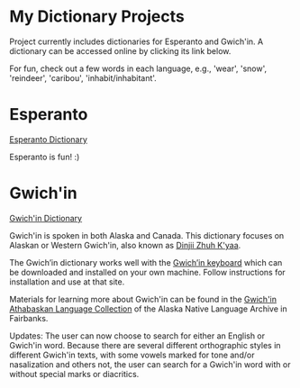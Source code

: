 # My Dictionary Projects

Project currently includes dictionaries for Esperanto and Gwich'in. A dictionary can be accessed online by clicking its link below. 

For fun, check out a few words in each language, e.g., 'wear', 'snow', 'reindeer', 'caribou', 'inhabit/inhabitant'.

# Esperanto
[Esperanto Dictionary](https://shoowadoo.github.io/Dictionary-projects/esperanto-dictionary/)

Esperanto is fun! :) 

# Gwich'in
[Gwich'in Dictionary](https://shoowadoo.github.io/Dictionary-projects/gwichin-dictionary/)

Gwich'in is spoken in both Alaska and Canada. This dictionary focuses on Alaskan or Western Gwich'in, also known as [Dinjii Zhuh K'yaa](https://www.alaskanativelanguages.org/gwichin).

The Gwich’in dictionary works well with the [Gwich’in keyboard](https://languagegeek.com/lgwp/keyboards/) which can be downloaded and installed on your own machine. Follow instructions for installation and use at that site. 

Materials for learning more about Gwich'in can be found in the [Gwich'in Athabaskan Language Collection](https://www.uaf.edu/anla/collections/gwichin/) of the Alaska Native Language Archive in Fairbanks.

Updates: The user can now choose to search for either an English or Gwich'in word. Because there are several different orthographic styles in different Gwich'in texts, with some vowels marked for tone and/or nasalization and others not, the user can search for a Gwich'in word with or without special marks or diacritics. 
